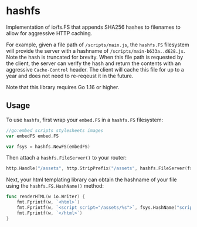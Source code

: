 hashfs
======

Implementation of io/fs.FS that appends SHA256 hashes to filenames to allow for
aggressive HTTP caching.

For example, given a file path of `/scripts/main.js`, the `hashfs.FS`
filesystem will provide the server with a hashname of
`/scripts/main-b633a..d628.js`. Note the hash is truncated for brevity. When
this file path is requested by the client, the server can verify the hash and
return the contents with an aggressive `Cache-Control` header. The client will
cache this file for up to a year and does not need to re-reqeust it in the
future.

Note that this library requires Go 1.16 or higher.


## Usage

To use `hashfs`, first wrap your `embed.FS` in a `hashfs.FS` filesystem:

```go
//go:embed scripts stylesheets images
var embedFS embed.FS

var fsys = hashfs.NewFS(embedFS)
```

Then attach a `hashfs.FileServer()` to your router:

```go
http.Handle("/assets", http.StripPrefix("/assets", hashfs.FileServer(fsys)))
```

Next, your html templating library can obtain the hashname of your file using
the `hashfs.FS.HashName()` method:

```go
func renderHTML(w io.Writer) {
	fmt.Fprintf(w, `<html>`)
	fmt.Fprintf(w, `<script script="/assets/%s">`, fsys.HashName("scripts/main.js"))
	fmt.Fprintf(w, `</html>`)
}
```
